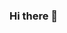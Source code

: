 ### Hi there 👋

<!--
**tejasrao712/tejasrao712** is a ✨ _special_ ✨ repository because its `README.md` (this file) appears on your GitHub profile.

Here are some ideas to get you started:

- 🌱 I’m currently learning Web Devolopment, 
- 👯 I’m looking to collaborate with Industry Giants in the way of Internships
- 🤔 I’m looking for help with Competitive Programming
- 📫 How to reach me: Linkedin: https://www.linkedin.com/in/tejas-rao-2287bb174/ IG : 

-->
